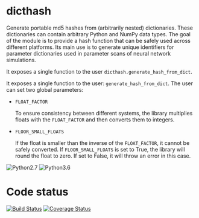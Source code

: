 dicthash
========

Generate portable md5 hashes from (arbitrarily nested) dictionaries. These dictionaries can contain arbitrary Python and NumPy data types. The goal of the module is to provide a hash function that can be safely used across different platforms. Its main use is to generate unique identifiers for parameter dictionaries used in parameter scans of neural network simulations.

It exposes a single function to the user `dicthash.generate_hash_from_dict`.


It exposes a single function to the user: `generate_hash_from_dict`.
The user can set two global parameters:

- `FLOAT_FACTOR`
  
  To ensure consistency between different systems, the library
  multiplies floats with the `FLOAT_FACTOR` and then converts them to
  integers.

- `FLOOR_SMALL_FLOATS`
  
  If the float is smaller than the inverse of the `FLOAT_FACTOR`, it
  cannot be safely converted. If `FLOOR_SMALL_FLOATS` is set to True,
  the library will round the float to zero. If set to False, it will
  throw an error in this case.
  

![Python2.7](https://img.shields.io/badge/python-2.7-blue.svg)
![Python3.6](https://img.shields.io/badge/python-3.6-blue.svg)

Code status
===========

[![Build Status](https://travis-ci.org/INM-6/python-dicthash.svg?branch=master)](https://travis-ci.org/INM-6/python-dicthash)
[![Coverage Status](https://coveralls.io/repos/github/INM-6/python-dicthash/badge.svg?branch=master)](https://coveralls.io/github/INM-6/python-dicthash?branch=master)
